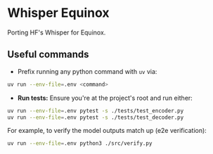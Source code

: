 # Whisper Equinox

Porting HF's Whisper for Equinox.

## Useful commands

- Prefix running any python command with `uv` via:

```bash
uv run --env-file=.env <command>
```

- **Run tests:** Ensure you're at the project's root and run either:

```bash
uv run --env-file=.env pytest -s ./tests/test_encoder.py
uv run --env-file=.env pytest -s ./tests/test_decoder.py
```

For example, to verify the model outputs match up (e2e verification):

```bash
uv run --env-file=.env python3 ./src/verify.py
```
